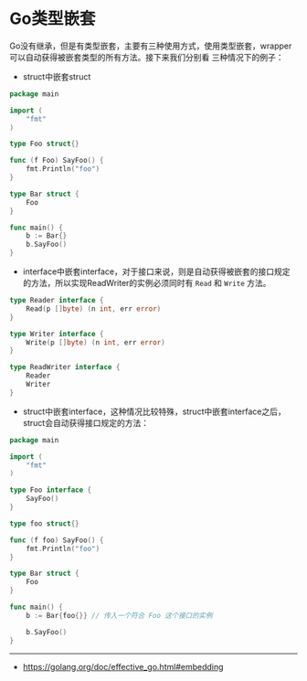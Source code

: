 # Go类型嵌套

Go没有继承，但是有类型嵌套，主要有三种使用方式，使用类型嵌套，wrapper可以自动获得被嵌套类型的所有方法。接下来我们分别看
三种情况下的例子：

- struct中嵌套struct

```go
package main

import (
	"fmt"
)

type Foo struct{}

func (f Foo) SayFoo() {
	fmt.Println("foo")
}

type Bar struct {
	Foo
}

func main() {
	b := Bar{}
	b.SayFoo()
}
```

- interface中嵌套interface，对于接口来说，则是自动获得被嵌套的接口规定的方法，所以实现ReadWriter的实例必须同时有 `Read` 和 `Write` 方法。

```go
type Reader interface {
	Read(p []byte) (n int, err error)
}

type Writer interface {
	Write(p []byte) (n int, err error)
}

type ReadWriter interface {
	Reader
	Writer
}
```

- struct中嵌套interface，这种情况比较特殊，struct中嵌套interface之后，struct会自动获得接口规定的方法：

```go
package main

import (
	"fmt"
)

type Foo interface {
	SayFoo()
}

type foo struct{}

func (f foo) SayFoo() {
	fmt.Println("foo")
}

type Bar struct {
	Foo
}

func main() {
	b := Bar{foo{}} // 传入一个符合 Foo 这个接口的实例

	b.SayFoo()
}
```

---

- https://golang.org/doc/effective_go.html#embedding
